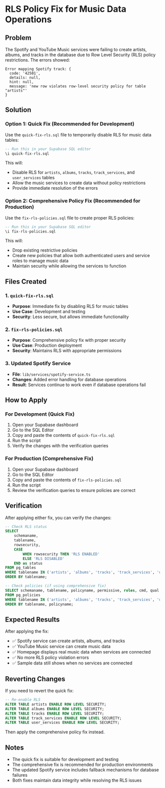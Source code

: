 # RLS Policy Fix for Music Data Operations

## Problem
The Spotify and YouTube Music services were failing to create artists, albums, and tracks in the database due to Row Level Security (RLS) policy restrictions. The errors showed:

```
Error mapping Spotify track: {
  code: '42501',
  details: null,
  hint: null,
  message: 'new row violates row-level security policy for table "artists"'
}
```

## Solution

### Option 1: Quick Fix (Recommended for Development)
Use the `quick-fix-rls.sql` file to temporarily disable RLS for music data tables:

```sql
-- Run this in your Supabase SQL editor
\i quick-fix-rls.sql
```

This will:
- Disable RLS for `artists`, `albums`, `tracks`, `track_services`, and `user_services` tables
- Allow the music services to create data without policy restrictions
- Provide immediate resolution of the errors

### Option 2: Comprehensive Policy Fix (Recommended for Production)
Use the `fix-rls-policies.sql` file to create proper RLS policies:

```sql
-- Run this in your Supabase SQL editor
\i fix-rls-policies.sql
```

This will:
- Drop existing restrictive policies
- Create new policies that allow both authenticated users and service roles to manage music data
- Maintain security while allowing the services to function

## Files Created

### 1. `quick-fix-rls.sql`
- **Purpose**: Immediate fix by disabling RLS for music tables
- **Use Case**: Development and testing
- **Security**: Less secure, but allows immediate functionality

### 2. `fix-rls-policies.sql`
- **Purpose**: Comprehensive policy fix with proper security
- **Use Case**: Production deployment
- **Security**: Maintains RLS with appropriate permissions

### 3. Updated Spotify Service
- **File**: `lib/services/spotify-service.ts`
- **Changes**: Added error handling for database operations
- **Result**: Services continue to work even if database operations fail

## How to Apply

### For Development (Quick Fix)
1. Open your Supabase dashboard
2. Go to the SQL Editor
3. Copy and paste the contents of `quick-fix-rls.sql`
4. Run the script
5. Verify the changes with the verification queries

### For Production (Comprehensive Fix)
1. Open your Supabase dashboard
2. Go to the SQL Editor
3. Copy and paste the contents of `fix-rls-policies.sql`
4. Run the script
5. Review the verification queries to ensure policies are correct

## Verification

After applying either fix, you can verify the changes:

```sql
-- Check RLS status
SELECT 
    schemaname, 
    tablename, 
    rowsecurity,
    CASE 
        WHEN rowsecurity THEN 'RLS ENABLED' 
        ELSE 'RLS DISABLED' 
    END as status
FROM pg_tables 
WHERE tablename IN ('artists', 'albums', 'tracks', 'track_services', 'user_services')
ORDER BY tablename;

-- Check policies (if using comprehensive fix)
SELECT schemaname, tablename, policyname, permissive, roles, cmd, qual 
FROM pg_policies 
WHERE tablename IN ('artists', 'albums', 'tracks', 'track_services', 'user_services')
ORDER BY tablename, policyname;
```

## Expected Results

After applying the fix:
- ✅ Spotify service can create artists, albums, and tracks
- ✅ YouTube Music service can create music data
- ✅ Homepage displays real music data when services are connected
- ✅ No more RLS policy violation errors
- ✅ Sample data still shows when no services are connected

## Reverting Changes

If you need to revert the quick fix:

```sql
-- Re-enable RLS
ALTER TABLE artists ENABLE ROW LEVEL SECURITY;
ALTER TABLE albums ENABLE ROW LEVEL SECURITY;
ALTER TABLE tracks ENABLE ROW LEVEL SECURITY;
ALTER TABLE track_services ENABLE ROW LEVEL SECURITY;
ALTER TABLE user_services ENABLE ROW LEVEL SECURITY;
```

Then apply the comprehensive policy fix instead.

## Notes

- The quick fix is suitable for development and testing
- The comprehensive fix is recommended for production environments
- The updated Spotify service includes fallback mechanisms for database failures
- Both fixes maintain data integrity while resolving the RLS issues
